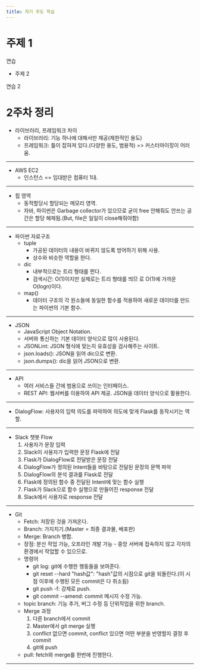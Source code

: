 ```yaml
---
title: 자기 주도 학습
---
```


# 주제 1

연습

* 주제 2

연습 2


# 2주차 정리

* 라이브러리, 프레임워크 차이
   * 라이브러리: 기능 하나에 대해서만 제공(제한적인 용도)
   * 프레임워크: 틀이 잡혀져 있다.(다양한 용도, 범용적) => 커스터마이징이 어러움.
<hr>

* AWS EC2
   * 인스턴스 == 임대받은 컴퓨터 1대.
<hr>

* 힙 영역
   * 동적할당시 할당되는 메모리 영역.
   * 자바, 파이썬은 Garbage collector가 있으므로 굳이 free 안해줘도 안쓰는 공간은 할당 해제됨.(But, file은 일일이 close해줘야함)
<hr>

* 파이썬 자료구조
   * tuple
       * 가공된 데이터의 내용이 바뀌지 않도록 방어하기 위해 사용.
       * 상수와 비슷한 역할을 한다.
   * dic
       * 내부적으로는 트리 형태를 띈다.
       * 검색시간: O(1)이지만 실제로는 트리 형태를 띄므 로 O(1)에 가까운 O(logn)이다.
   * map()
       * 데이터 구조의 각 원소들에 동일한 함수를 적용하여 새로운 데이터를 만드는 파이썬의 기본 함수.
<hr>

* JSON
   * JavaScript Object Notation.
   * 서버와 통신하는 기본 데이터 양식으로 많이 사용된다.
   * JSONLint: JSON 형식에 맞는지 유효성을 검사해주는 사이트.
   * json.loads(): JSON을 읽어 dic으로 변환.
   * json.dumps(): dic을 읽어 JSON으로 변환.
<hr>

* API
   * 여러 서비스들 간에 범용으로 쓰이는 인터페이스.
   * REST API: 웹서버를 이용하여 API 제공. JSON을 데이터 양식으로 활용한다.
<hr>

* DialogFlow: 사용자의 입력 의도를 파악하여 의도에 맞게 Flask를 동작시키는 역할.
<hr>

* Slack 챗봇 Flow
   1. 사용자가 문장 입력
   2. Slack이 사용자가 입력한 문장 Flask에 전달
   3. Flask가 DialogFlow로 전달받은 문장 전달
   4. DialogFlow가 정의된 Intent들을 바탕으로 전달된 문장의 문맥 파악
   5. DialogFlow의 분석 결과를 Flask로 전달
   6. Flask에 정의된 함수 중 전달된 Intent에 맞는 함수 실행
   7. Flask가 Slack으로 함수 실행으로 만들어진 response 전달
   8. Slack에서 사용자로 response 전달
<hr>

* Git
   * Fetch: 저장된 것을 가져온다.
   * Branch: 가지치기.(Master = 최종 결과물, 배포판)
   * Merge: Branch 병합.
   * 장점: 분산 작업 가능, 오프라인 개발 가능 - 중앙 서버에 접속하지 않고 각자의 환경에서 작업할 수 있으므로.
   * 명령어
       * git log: git에 수행한 행동들을 보여준다.
       * git reset --hard "hash값": "hash"값의 시점으로 git을 되돌린다.(이 시점 이후에 수행된 모든 commit은 다 취소됨)
       * git push -f: 강제로 push.
       * git commit --amend: commit 메시지 수정 가능.
   * topic branch: 기능 추가, 버그 수정 등 단위작업을 위한 branch.
   * Merge 과정
       1. 다른 branch에서 commit
       2. Master에서 git merge 실행
       3. conflict 없으면 commit, conflict 있으면 어떤 부분을 반영할지 결정 후 commit
       4. git에 push
   * pull: fetch와 merge를 한번에 진행한다.
<hr>
